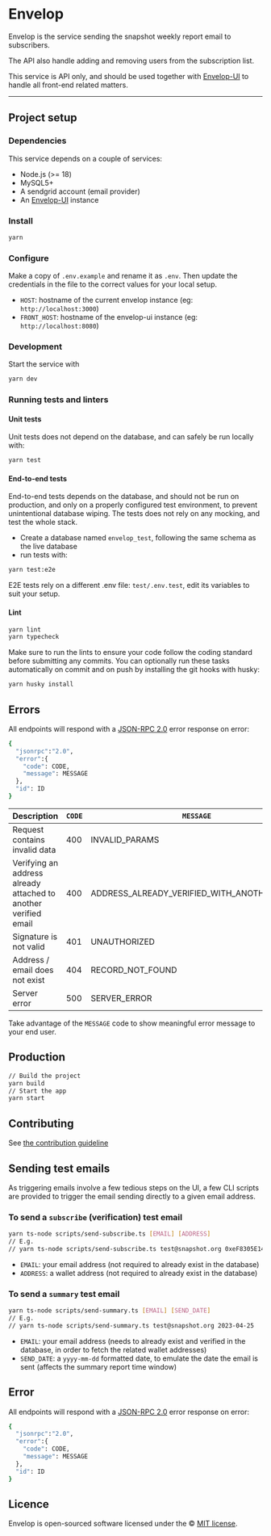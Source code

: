 # Envelop

Envelop is the service sending the snapshot weekly report email to subscribers.

The API also handle adding and removing users from the subscription list.

This service is API only, and should be used together with [Envelop-UI](https://github.com/snapshot-labs/envelop-ui) to handle all front-end related matters.

---

## Project setup

### Dependencies

This service depends on a couple of services:

- Node.js (>= 18)
- MySQL5+
- A sendgrid account (email provider)
- An [Envelop-UI](https://github.com/snapshot-labs/envelop-ui) instance

### Install

```bash
yarn
```

### Configure

Make a copy of `.env.example` and rename it as `.env`. Then update the credentials in the file to the correct values for your local setup.

- `HOST`: hostname of the current envelop instance (eg: `http://localhost:3000`)
- `FRONT_HOST`: hostname of the envelop-ui instance (eg: `http://localhost:8080`)

### Development

Start the service with

```bash
yarn dev
```

### Running tests and linters

#### Unit tests

Unit tests does not depend on the database, and can safely be run locally with:

```bash
yarn test
```

#### End-to-end tests

End-to-end tests depends on the database, and should not be run on production, and only on a properly configured test environment, to prevent unintentional database wiping.
The tests does not rely on any mocking, and test the whole stack.

- Create a database named `envelop_test`, following the same schema as the live database
- run tests with:

```bash
yarn test:e2e
```

E2E tests rely on a different .env file: `test/.env.test`, edit its variables to suit your setup.

#### Lint

```bash
yarn lint
yarn typecheck
```

Make sure to run the lints to ensure your code follow the coding standard before submitting any commits.
You can optionally run these tasks automatically on commit and on push by installing the git hooks with husky:

```bash
yarn husky install
```

## Errors

All endpoints will respond with a [JSON-RPC 2.0](https://www.jsonrpc.org/specification) error response on error:

```bash
{
  "jsonrpc":"2.0",
  "error":{
    "code": CODE,
    "message": MESSAGE
  },
  "id": ID
}
```

| Description                                                     | `CODE` | `MESSAGE`                                   |
| --------------------------------------------------------------- | ------ | ------------------------------------------- |
| Request contains invalid data                                   | 400    | INVALID_PARAMS                              |
| Verifying an address already attached to another verified email | 400    | ADDRESS_ALREADY_VERIFIED_WITH_ANOTHER_EMAIL |
| Signature is not valid                                          | 401    | UNAUTHORIZED                                |
| Address / email does not exist                                  | 404    | RECORD_NOT_FOUND                            |
| Server error                                                    | 500    | SERVER_ERROR                                |

Take advantage of the `MESSAGE` code to show meaningful error message to your end user.

## Production

```bash
// Build the project
yarn build
// Start the app
yarn start
```

## Contributing

See [the contribution guideline](.github/CONTRIBUTING.md)

## Sending test emails

As triggering emails involve a few tedious steps on the UI, a few CLI scripts are provided to
trigger the email sending directly to a given email address.

### To send a `subscribe` (verification) test email

```bash
yarn ts-node scripts/send-subscribe.ts [EMAIL] [ADDRESS]
// E.g.
// yarn ts-node scripts/send-subscribe.ts test@snapshot.org 0xeF8305E140ac520225DAf050e2f71d5fBcC543e7
```

- `EMAIL`: your email address (not required to already exist in the database)
- `ADDRESS`: a wallet address (not required to already exist in the database)

### To send a `summary` test email

```bash
yarn ts-node scripts/send-summary.ts [EMAIL] [SEND_DATE]
// E.g.
// yarn ts-node scripts/send-summary.ts test@snapshot.org 2023-04-25
```

- `EMAIL`: your email address (needs to already exist and verified in the database, in order to fetch the related wallet addresses)
- `SEND_DATE`: a `yyyy-mm-dd` formatted date, to emulate the date the email is sent (affects the summary report time window)

## Error

All endpoints will respond with a [JSON-RPC 2.0](https://www.jsonrpc.org/specification) error response on error:

```bash
{
  "jsonrpc":"2.0",
  "error":{
    "code": CODE,
    "message": MESSAGE
  },
  "id": ID
}
```

## Licence

Envelop is open-sourced software licensed under the © [MIT license](LICENSE).
